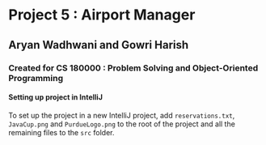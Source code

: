# Project 5 : Airport Manager
## Aryan Wadhwani and Gowri Harish
### Created for CS 180000 : Problem Solving and Object-Oriented Programming

#### Setting up project in IntelliJ
To set up the project in a new IntelliJ project, 
add ```reservations.txt```, ```JavaCup.png``` and 
```PurdueLogo.png``` to the root of the project and
all the remaining files to the ```src``` folder.  